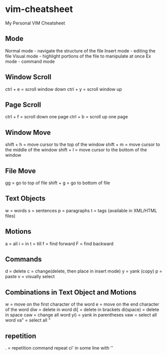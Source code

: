# vim-cheatsheet
My Personal VIM Cheatsheet

## Mode
Normal mode - navigate the structure of the file
Insert mode - editing the file
Visual mode - highlight portions of the file to manipulate at once
Ex mode - command mode

## Window Scroll
ctrl + e = scroll window down
ctrl + y = scroll window up

## Page Scroll
ctrl + f = scroll down one page
ctrl + b = scroll up one page

## Window Move
shift + h = move cursor to the top of the window
shift + m = move cursor to the middle of the window
shift + l = move cursor to the bottom of the window

## File Move
gg = go to top of file
shift + g = go to bottom of file

## Text Objects
w = words
s = sentences
p = paragraphs
t = tags (available in XML/HTML files)

## Motions
a = all
i = in
t = till
f = find forward
F = find backward

## Commands
d = delete
c = change(delete, then place in insert mode)
y = yank (copy)
p = paste
v = visually select

## Combinations in Text Object and Motions
w = move on  the first character of the word
e = move on the end character of the word
diw = delete in word
di[ = delete in brackets
di(space) = delete in space
caw = change all word
yi) = yank in parentheses
vaw = select all word
va" = select all "

## repetition
. = repetition command
repeat ci' in some line with ''











































